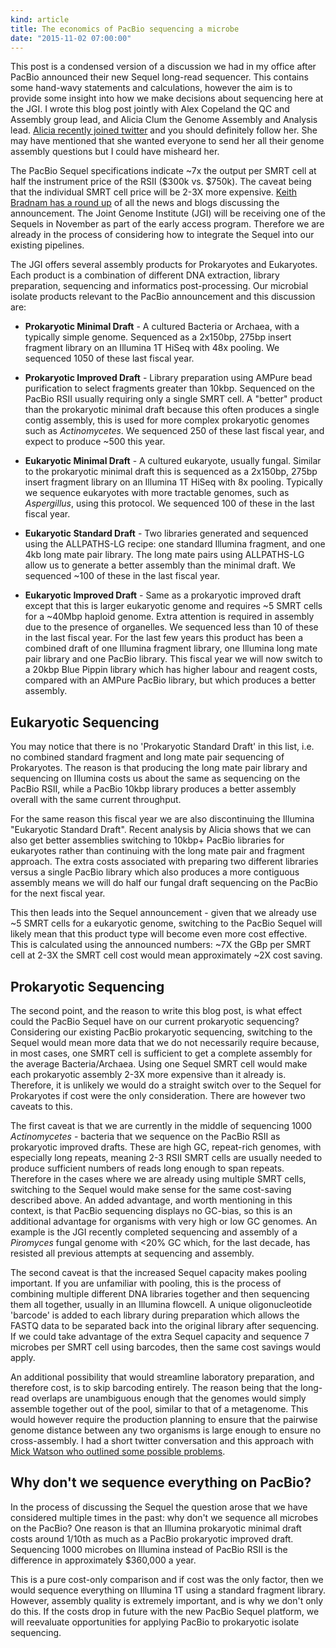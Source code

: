 ```yaml
---
kind: article
title: The economics of PacBio sequencing a microbe
date: "2015-11-02 07:00:00"
---
```


This post is a condensed version of a discussion we had in my office after
PacBio announced their new Sequel long-read sequencer. This contains some
hand-wavy statements and calculations, however the aim is to provide some
insight into how we make decisions about sequencing here at the JGI. I wrote
this blog post jointly with Alex Copeland the QC and Assembly group lead, and
Alicia Clum the Genome Assembly and Analysis lead. [Alicia recently joined
twitter][Alicia] and you should definitely follow her. She may have mentioned
that she wanted everyone to send her all their genome assembly questions but I
could have misheard her.

[Alicia]: https://twitter.com/alicia_clum

The PacBio Sequel specifications indicate ~7x the output per SMRT cell at half
the instrument price of the RSII ($300k vs. $750k). The caveat being that the
individual SMRT cell price will be 2-3X more expensive. [Keith Bradnam has a
round up][Keith Bradnam] of all the news and blogs discussing the announcement.
The Joint Genome Institute (JGI) will be receiving one of the Sequels in
November as part of the early access program. Therefore we are already in the
process of considering how to integrate the Sequel into our existing pipelines.

[Keith Bradnam]: http://www.acgt.me/blog/2015/10/1/who-is-saying-what-about-the-new-pacbio-sequel-system

The JGI offers several assembly products for Prokaryotes and Eukaryotes. Each
product is a combination of different DNA extraction, library preparation,
sequencing and informatics post-processing. Our microbial isolate products
relevant to the PacBio announcement and this discussion are:

  * **Prokaryotic Minimal Draft** - A cultured Bacteria or Archaea, with a
    typically simple genome. Sequenced as a 2x150bp, 275bp insert fragment
    library on an Illumina 1T HiSeq with 48x pooling. We sequenced 1050 of
    these last fiscal year.

  * **Prokaryotic Improved Draft** - Library preparation using AMPure bead
    purification to select fragments greater than 10kbp. Sequenced on the
    PacBio RSII usually requiring only a single SMRT cell. A "better" product
    than the prokaryotic minimal draft because this often produces a single
    contig assembly, this is used for more complex prokaryotic genomes such as
    *Actinomycetes*. We sequenced 250 of these last fiscal year, and expect
    to produce ~500 this year.

  * **Eukaryotic Minimal Draft** - A cultured eukaryote, usually fungal.
    Similar to the prokaryotic minimal draft this is sequenced as a 2x150bp,
    275bp insert fragment library on an Illumina 1T HiSeq with 8x pooling.
    Typically we sequence eukaryotes with more tractable genomes, such as
    *Aspergillus*, using this protocol. We sequenced 100 of these in the last
    fiscal year.

  * **Eukaryotic Standard Draft** - Two libraries generated and sequenced using
    the ALLPATHS-LG recipe: one standard Illumina fragment, and one 4kb long
    mate pair library. The long mate pairs using ALLPATHS-LG allow us to
    generate a better assembly than the minimal draft. We sequenced ~100 of
    these in the last fiscal year.

  * **Eukaryotic Improved Draft** - Same as a prokaryotic improved draft except
    that this is larger eukaryotic genome and requires ~5 SMRT cells for a
    ~40Mbp haploid genome. Extra attention is required in assembly due to the
    presence of organelles. We sequenced less than 10 of these in the last
    fiscal year. For the last few years this product has been a combined
    draft of one Illumina fragment library, one Illumina long mate pair library
    and one PacBio library. This fiscal year we will now switch to a 20kbp
    Blue Pippin library which has higher labour and reagent costs, compared
    with an AMPure PacBio library, but which produces a better assembly.

## Eukaryotic Sequencing

You may notice that there is no 'Prokaryotic Standard Draft' in this list, i.e.
no combined standard fragment and long mate pair sequencing of Prokaryotes. The
reason is that producing the long mate pair library and sequencing on Illumina
costs us about the same as sequencing on the PacBio RSII, while a PacBio 10kbp
library produces a better assembly overall with the same current throughput.

For the same reason this fiscal year we are also discontinuing the Illumina
"Eukaryotic Standard Draft". Recent analysis by Alicia shows that we can also
get better assemblies switching to 10kbp+ PacBio libraries for eukaryotes
rather than continuing with the long mate pair and fragment approach. The extra
costs associated with preparing two different libraries versus a single PacBio
library which also produces a more contiguous assembly means we will do half
our fungal draft sequencing on the PacBio for the next fiscal year.

This then leads into the Sequel announcement - given that we already use ~5
SMRT cells for a eukaryotic genome, switching to the PacBio Sequel will likely
mean that this product type will become even more cost effective. This is
calculated using the announced numbers: ~7X the GBp per SMRT cell at 2-3X the
SMRT cell cost would mean approximately ~2X cost saving.

## Prokaryotic Sequencing

The second point, and the reason to write this blog post, is what effect could
the PacBio Sequel have on our current prokaryotic sequencing? Considering our
existing PacBio prokaryotic sequencing, switching to the Sequel would mean more
data that we do not necessarily require because, in most cases, one SMRT cell
is sufficient to get a complete assembly for the average Bacteria/Archaea.
Using one Sequel SMRT cell would make each prokaryotic assembly 2-3X more
expensive than it already is. Therefore, it is unlikely we would do a straight
switch over to the Sequel for Prokaryotes if cost were the only consideration.
There are however two caveats to this.

The first caveat is that we are currently in the middle of sequencing 1000
*Actinomycetes* - bacteria that we sequence on the PacBio RSII as prokaryotic
improved drafts. These are high GC, repeat-rich genomes, with especially long
repeats, meaning 2-3 RSII SMRT cells are usually needed to produce sufficient
numbers of reads long enough to span repeats. Therefore in the cases where we
are already using multiple SMRT cells, switching to the Sequel would make sense
for the same cost-saving described above. An added advantage, and worth
mentioning in this context, is that PacBio sequencing displays no GC-bias, so
this is an additional advantage for organisms with very high or low GC genomes.
An example is the JGI recently completed sequencing and assembly of a
*Piromyces* fungal genome with <20% GC which, for the last decade, has resisted
all previous attempts at sequencing and assembly.

The second caveat is that the increased Sequel capacity makes pooling
important. If you are unfamiliar with pooling, this is the process of combining
multiple different DNA libraries together and then sequencing them all
together, usually in an Illumina flowcell. A unique oligonucleotide 'barcode'
is added to each library during preparation which allows the FASTQ data to be
separated back into the original library after sequencing. If we could take
advantage of the extra Sequel capacity and sequence 7 microbes per SMRT cell
using barcodes, then the same cost savings would apply.

An additional possibility that would streamline laboratory preparation, and
therefore cost, is to skip barcoding entirely. The reason being that the
long-read overlaps are unambiguous enough that the genomes would simply
assemble together out of the pool, similar to that of a metagenome. This would
however require the production planning to ensure that the pairwise genome
distance between any two organisms is large enough to ensure no cross-assembly.
I had a short twitter conversation and this approach with [Mick Watson who
outlined some possible problems][problems].

[problems]: https://twitter.com/bioinformatics/status/650391667741069312

## Why don't we sequence everything on PacBio?

In the process of discussing the Sequel the question arose that we have
considered multiple times in the past: why don't we sequence all microbes on
the PacBio? One reason is that an Illumina prokaryotic minimal draft costs
around 1/10th as much as a PacBio prokaryotic improved draft. Sequencing 1000
microbes on Illumina instead of PacBio RSII is the difference in approximately
$360,000 a year.

This is a pure cost-only comparison and if cost was the only factor, then we
would sequence everything on Illumina 1T using a standard fragment library.
However, assembly quality is extremely important, and is why we don't only do
this. If the costs drop in future with the new PacBio Sequel platform, we will
reevaluate opportunities for applying PacBio to prokaryotic isolate sequencing.
